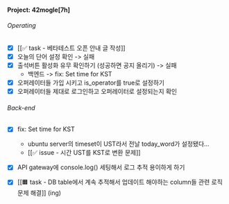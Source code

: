 
#### Project: 42mogle[7h]

###### Operating
- [x] [[✅ task - 베타테스트 오픈 안내 글 작성]]
- [x] 오늘의 단어 설정 확인 -> 실패
- [x] 출석버튼 활성화 유무 확인하기 (성공하면 공지 올리기) -> 실패
	- 백엔드 -> fix: Set time for KST
- [x] 오퍼레이터들 가입 시키고 is_operator를 true로 설정하기
- [x] 오퍼레이터들 제대로 로그인하고 오퍼레이터로 설정되는지 확인

###### Back-end
- [x] fix: Set time for KST
	- ubuntu server의 timeset이 UST라서 전날 today_word가 설정됐다...
	- [[✅ issue - 시간 UST를 KST로 변환 문제]]
- [x] API gateway에 console.log() 세팅해서 로그 추적 용이하게 하기
- [x] [[🟧 task - DB table에서  계속 추적해서 업데이트 해야하는 column들 관련 로직 문제 해결]] (ing)

